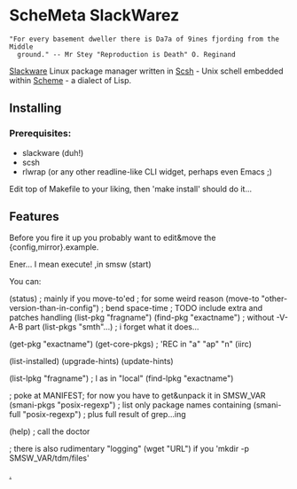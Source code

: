 # ScheMeta SlackWarez
    "For every basement dweller there is Da7a of 9ines fjording from the Middle
      ground." -- Mr Stey "Reproduction is Death" O. Reginand

[Slackware](http://www.slackware.com/) Linux package manager written in
[Scsh](http://www.scsh.net/) - Unix schell embedded within
[Scheme](http://www.schemers.org/) - a dialect of Lisp.

## Installing

### Prerequisites:

  * slackware (duh!)
  * scsh
  * rlwrap (or any other readline-like CLI widget, perhaps even Emacs ;)

Edit top of Makefile to your liking, then 'make install' should do it...

## Features

Before you fire it up you probably want to edit&move the {config,mirror}.example.

Ener... I mean execute!
,in smsw
(start)

You can:

(status)					; mainly if you move-to'ed
						; for some weird reason
(move-to "other-version-than-in-config")	; bend space-time
; TODO include extra and patches handling
(list-pkg "fragname")
(find-pkg "exactname")				; without -V-A-B part
(list-pkgs "smth"...)				; i forget what it does...

(get-pkg "exactname")
(get-core-pkgs)					; 'REC in "a" "ap" "n" (iirc)

(list-installed)
(upgrade-hints)
(update-hints)

(list-lpkg "fragname")				; l as in "local"
(find-lpkg "exactname")

; poke at MANIFEST; for now you have to get&unpack it in SMSW_VAR
(smani-pkgs "posix-regexp") 	     		; list only package names containing
(smani-full "posix-regexp")			; plus full result of grep...ing

(help)	    					; call the doctor

; there is also rudimentary "logging" (wget "URL") if you 'mkdir -p SMSW_VAR/tdm/files'

[.](http://en.wikipedia.org/wiki/Markdown)
